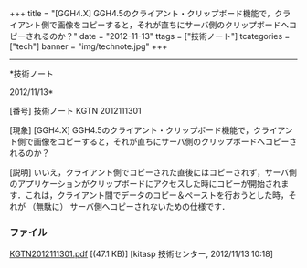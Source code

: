 ﻿+++
title = "[GGH4.X] GGH4.5のクライアント・クリップボード機能で，クライアント側で画像をコピーすると，それが直ちにサーバ側のクリップボードへコピーされるのか？"
date = "2012-11-13"
ttags = ["技術ノート"]
tcategories = ["tech"]
banner = "img/technote.jpg"
+++

-----------------------------------------------------------------------------------------------------------------------------

*技術ノート

2012/11/13*


[番号]
技術ノート KGTN 2012111301

[現象]
[GGH4.X]
GGH4.5のクライアント・クリップボード機能で，クライアント側で画像をコピーすると，それが直ちにサーバ側のクリップボードへコピーされるのか？

[説明]
いいえ，クライアント側でコピーされた直後にはコピーされず，サーバ側のアプリケーションがクリップボードにアクセスした時にコピーが開始されます．これは，クライアント間でデータのコピー＆ペーストを行おうとした時，それが
（無駄に） サーバ側へコピーされないための仕様です．


### ファイル

 
 


[KGTN2012111301.pdf](http://techreport.kitasp.net/attachments/download/1114/KGTN2012111301.pdf)
 [(47.1 KB)] [kitasp 技術センター, 2012/11/13
10:18]


 


 

